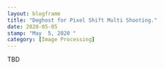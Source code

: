 ```yaml
---
layout: blogframe 
title: "Deghost for Pixel Shift Multi Shooting."
date: 2020-05-05
stamp: "May  5, 2020 " 
category: [Image Processing]
---
```


TBD


